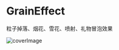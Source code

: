 # GrainEffect
粒子掉落、烟花、雪花、喷射、礼物冒泡效果

![coverImage](https://raw.githubusercontent.com/enamor/GrainEffect/master/coverImages/cover.gif)